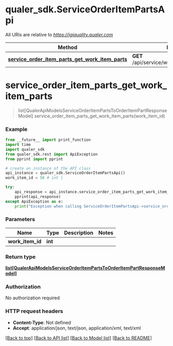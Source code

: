 # qualer_sdk.ServiceOrderItemPartsApi

All URIs are relative to *https://jgiquality.qualer.com*

Method | HTTP request | Description
------------- | ------------- | -------------
[**service_order_item_parts_get_work_item_parts**](ServiceOrderItemPartsApi.md#service_order_item_parts_get_work_item_parts) | **GET** /api/service/workitems/{workItemId}/parts | 


# **service_order_item_parts_get_work_item_parts**
> list[QualerApiModelsServiceOrderItemPartsToOrderItemPartResponseModel] service_order_item_parts_get_work_item_parts(work_item_id)



### Example
```python
from __future__ import print_function
import time
import qualer_sdk
from qualer_sdk.rest import ApiException
from pprint import pprint

# create an instance of the API class
api_instance = qualer_sdk.ServiceOrderItemPartsApi()
work_item_id = 56 # int | 

try:
    api_response = api_instance.service_order_item_parts_get_work_item_parts(work_item_id)
    pprint(api_response)
except ApiException as e:
    print("Exception when calling ServiceOrderItemPartsApi->service_order_item_parts_get_work_item_parts: %s\n" % e)
```

### Parameters

Name | Type | Description  | Notes
------------- | ------------- | ------------- | -------------
 **work_item_id** | **int**|  | 

### Return type

[**list[QualerApiModelsServiceOrderItemPartsToOrderItemPartResponseModel]**](QualerApiModelsServiceOrderItemPartsToOrderItemPartResponseModel.md)

### Authorization

No authorization required

### HTTP request headers

 - **Content-Type**: Not defined
 - **Accept**: application/json, text/json, application/xml, text/xml

[[Back to top]](#) [[Back to API list]](../README.md#documentation-for-api-endpoints) [[Back to Model list]](../README.md#documentation-for-models) [[Back to README]](../README.md)

